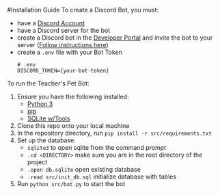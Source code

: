#Installation Guide
To create a Discord Bot, you must:
* have a [Discord Account](https://discord.com/login)
* have a Discord server for the bot
* create a Discord bot in the [Developer Portal](https://discord.com/developers/applications) and invite the bot to your server ([Follow instructions here](https://realpython.com/how-to-make-a-discord-bot-python/))
* create a `.env` file with your Bot Token
    ```
    # .env
    DISCORD_TOKEN={your-bot-token}
    ```

To run the Teacher's Pet Bot:
1. Ensure you have the following installed:
    * [Python 3](https://www.python.org/downloads/) 
    * [pip](https://pip.pypa.io/en/stable/installation/)
    * [SQLite w/Tools](https://www.sqlite.org/download.html)
2. Clone this repo onto your local machine
3. In the repository directory, run `pip install -r src/requirements.txt`
4. Set up the database:
    * `sqlite3` to open sqlite from the command prompt
    * `.cd <DIRECTORY>` make sure you are in the root directory of the project
    * `.open db.sqlite` open existing database
    * `.read src/init_db.sql` initialize database with tables
5. Run `python src/bot.py` to start the bot